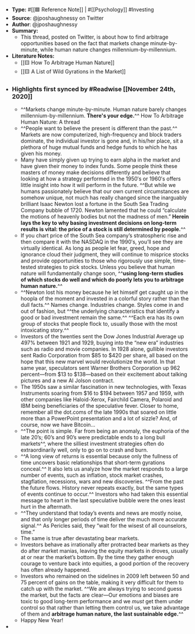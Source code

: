 - **Type:** #[[🟦 Reference Note]] | #[[Psychology]] #Investing
- **Source**: @jposhaughnessy on Twitter
- **Author**: @jposhaughnessy
- **Summary:**
    - This thread, posted on Twitter, is about how to find arbitrage opportunities based on the fact that markets change minute-by-minute, while human nature changes millennium-by-millennium.
- **Literature Notes:**
    - [[🟨 How To Arbitrage Human Nature]]
    - [[🟨 A List of Wild Gyrations in the Market]]
- ### Highlights first synced by #Readwise [[November 24th, 2020]]
    - ^^Markets change minute-by-minute. Human nature barely changes millennium-by-millennium. **There's your edge.**^^ How To Arbitrage Human Nature: A thread
    - ^^People want to believe the present is different than the past.^^ Markets are now computerized, high-frequency and block traders dominate, the individual investor is gone and, in his/her place, sit a plethora of huge mutual funds and hedge funds to which he has given his money. 
    - Many have simply given up trying to earn alpha in the market and have given their money to index funds. Some people think these masters of money make decisions differently and believe that looking at how a strategy performed in the 1950′s or 1960′s offers little insight into how it will perform in the future. ^^But while we humans passionately believe that our own current circumstances are somehow unique, not much has really changed since the inarguably brilliant Isaac Newton lost a fortune in the South Sea Trading Company bubble of 1720. Newton lamented that he could “calculate the motions of heavenly bodies but not the madness of men.”  **Herein lays the key to why basing investment decisions on long-term results is vital: the price of a stock is still determined by people.**^^
    - If you chart price of the South Sea company’s stratospheric rise and then compare it with the NASDAQ in the 1990′s, you’ll see they are virtually identical. As long as people let fear, greed, hope and ignorance cloud their judgment, they will continue to misprice stocks and provide opportunities to those who rigorously use simple, time-tested strategies to pick stocks. Unless you believe that human nature will fundamentally change soon, ^^**using long-term studies of which stocks do well and which do poorly lets you to arbitrage human nature.**^^
    - ^^Newton lost his money because he let himself get caught up in the hoopla of the moment and invested in a colorful story rather than the dull facts.^^ Names change. Industries change. Styles come in and out of fashion, but ^^the underlying characteristics that identify a good or bad investment remain the same.^^ ^^Each era has its own group of stocks that people flock to, usually those with the most intoxicating story.^^
    - Investors of the twenties sent the Dow Jones Industrial Average up 497% between 1921 and 1929, buying into the “new era” industries such as radio and movie companies.  In 1928 alone, gullible investors sent Radio Corporation from $85 to $420 per share, all based on the hope that this new marvel would revolutionize the world. In that same year, speculators sent Warner Brothers Corporation up 962 percent—from $13 to $138—based on their excitement about talking pictures and a new Al Jolson contract.
    - The 1950s saw a similar fascination in new technologies, with Texas Instruments soaring from $16 to $194 between 1957 and 1959, with other companies like Haloid-Xerox, Fairchild Camera, Polaroid and IBM being beneficiaries of the speculative fever. Closer to home, remember all the dot.coms of the late 1990s that soared on little more than a PowerPoint presentation and a lot of sizzle? And, of course, now we have Bitcoin… 
    - ^^The point is simple. Far from being an anomaly, the euphoria of the late 20’s; 60’s and 90’s were predictable ends to a long bull markets^^, where the silliest investment strategies often do extraordinarily well, only to go on to crash and burn.
    - ^^A long view of returns is essential because only the fullness of time uncovers basic relationships that short-term gyrations conceal.^^ It also lets us analyze how the market responds to a large number of events, such as inflation, stock market crashes, stagflation, recessions, wars and new discoveries. ^^From the past the future flows. History never repeats exactly, but the same types of events continue to occur.^^ Investors who had taken this essential message to heart in the last speculative bubble were the ones least hurt in the aftermath.
    - ^^They understand that today’s events and news are mostly noise, and that only longer periods of time deliver the much more accurate signal.^^ As Pericles said, they “wait for the wisest of all counselors, time.” 
    - The same is true after devastating bear markets.
    - Investors behave as irrationally after protracted bear markets as they do after market manias, leaving the equity markets in droves, usually at or near the market’s bottom. By the time they gather enough courage to venture back into equities, a good portion of the recovery has often already happened.
    - Investors who remained on the sidelines in 2009 left between 50 and 75 percent of gains on the table, making it very difficult for them to catch up with the market. ^^We are always trying to second guess the market, but the facts are clear—Our emotions and biases are toxic to good long-term performance and we *must* get them under control so that rather than letting them control us, we take advantage of them and **arbitrage human nature, the last sustainable edge.**^^
    - Happy New Year! 
- 

